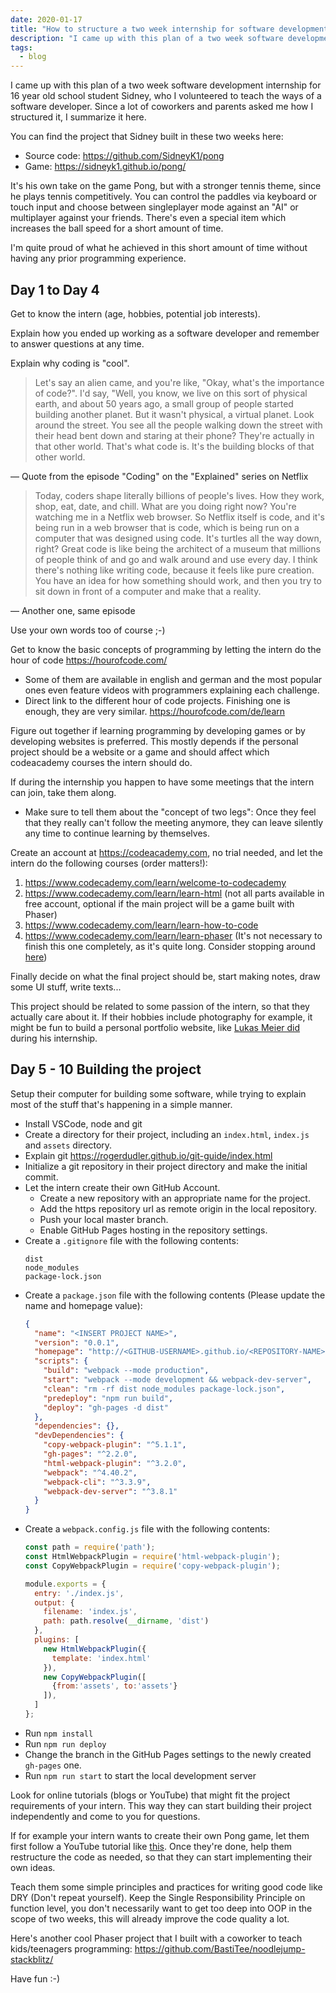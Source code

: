 ```yaml
---
date: 2020-01-17
title: "How to structure a two week internship for software development"
description: "I came up with this plan of a two week software development internship for 16 year old school student Sidney, who I volunteered to teach the ways of a software developer. Since a lot of coworkers and parents asked me how I structured it, I summarize it here."
tags:
  - blog
---
```


I came up with this plan of a two week software development internship for 16 year old school student Sidney, who I volunteered to teach the ways of a software developer. Since a lot of coworkers and parents asked me how I structured it, I summarize it here.

You can find the project that Sidney built in these two weeks here:
* Source code: https://github.com/SidneyK1/pong
* Game: https://sidneyk1.github.io/pong/

It's his own take on the game Pong, but with a stronger tennis theme, since he plays tennis competitively.
You can control the paddles via keyboard or touch input and choose between singleplayer mode against an "AI" or multiplayer against your friends. There's even a special item which increases the ball speed for a short amount of time.

I'm quite proud of what he achieved in this short amount of time without having any prior programming experience.

## Day 1 to Day 4
Get to know the intern (age, hobbies, potential job interests).

Explain how you ended up working as a software developer and remember to answer questions at any time.

Explain why coding is "cool".

> Let's say an alien came, and you're like, "Okay, what's the importance of code?".
I'd say, "Well, you know, we live on this sort of physical earth, and about 50 years ago, a small group of people started building another planet. But it wasn't physical, a virtual planet.
Look around the street. You see all the people walking down the street with their head bent down and staring at their phone? They're actually in that other world. That's what code is. It's the building blocks of that other world.
>
— Quote from the episode "Coding" on the "Explained" series on Netflix

> Today, coders shape literally billions of people's lives.
How they work, shop, eat, date, and chill.
What are you doing right now? You're watching me in a Netflix web browser.
So Netflix itself is code, and it's being run in a web browser that is code,
which is being run on a computer that was designed using code.
It's turtles all the way down, right? Great code is like being the architect of a museum that millions of people think of and go and walk around and use every day.
I think there's nothing like writing code, because it feels like pure creation.
You have an idea for how something should work, and then you try to sit down in front of a computer and make that a reality.
>
— Another one, same episode

Use your own words too of course ;-)

Get to know the basic concepts of programming by letting the intern do the hour of code https://hourofcode.com/
  * Some of them are available in english and german and the most popular ones even feature videos with programmers explaining each challenge.
  * Direct link to the different hour of code projects. Finishing one is enough, they are very similar. https://hourofcode.com/de/learn

Figure out together if learning programming by developing games or by developing websites is preferred. This mostly depends if the personal project should be a website or a game and should affect which codeacademy courses the intern should do.

If during the internship you happen to have some meetings that the intern can join, take them along.
  * Make sure to tell them about the "concept of two legs": Once they feel that they really can't follow the meeting anymore, they can leave silently any time to continue learning by themselves.

Create an account at https://codeacademy.com, no trial needed, and let the intern do the following courses (order matters!):
  1. https://www.codecademy.com/learn/welcome-to-codecademy
  2. https://www.codecademy.com/learn/learn-html (not all parts available in free account, optional if the main project will be a game built with Phaser)
  3. https://www.codecademy.com/learn/learn-how-to-code
  4. https://www.codecademy.com/learn/learn-phaser (It's not necessary to finish this one completely, as it's quite long. Consider stopping around [here](https://www.codecademy.com/courses/learn-phaser/lessons/learn-phaser-animations-and-tweens/exercises/sprite-sheets?action=resume_content_item))

Finally decide on what the final project should be, start making notes, draw some UI stuff, write texts...

This project should be related to some passion of the intern, so that they actually care about it. If their hobbies include photography for example, it might be fun to build a personal portfolio website, like [Lukas Meier did](https://github.com/DerMeier/portfolio-website) during his internship.

## Day 5 - 10 Building the project
Setup their computer for building some software, while trying to explain most of the stuff that's happening in a simple manner.
  * Install VSCode, node and git
  * Create a directory for their project, including an `index.html`, `index.js` and `assets` directory.
  * Explain git https://rogerdudler.github.io/git-guide/index.html
  * Initialize a git repository in their project directory and make the initial commit.
  * Let the intern create their own GitHub Account.
    * Create a new repository with an appropriate name for the project.
    * Add the https repository url as remote origin in the local repository.
    * Push your local master branch.
    * Enable GitHub Pages hosting in the repository settings.
  * Create a `.gitignore` file with the following contents:
    ```
    dist
    node_modules
    package-lock.json
    ```
  * Create a `package.json` file with the following contents (Please update the name and homepage value):
    ```json
    {
      "name": "<INSERT PROJECT NAME>",
      "version": "0.0.1",
      "homepage": "http://<GITHUB-USERNAME>.github.io/<REPOSITORY-NAME>",
      "scripts": {
        "build": "webpack --mode production",
        "start": "webpack --mode development && webpack-dev-server",
        "clean": "rm -rf dist node_modules package-lock.json",
        "predeploy": "npm run build",
        "deploy": "gh-pages -d dist"
      },
      "dependencies": {},
      "devDependencies": {
        "copy-webpack-plugin": "^5.1.1",
        "gh-pages": "^2.2.0",
        "html-webpack-plugin": "^3.2.0",
        "webpack": "^4.40.2",
        "webpack-cli": "^3.3.9",
        "webpack-dev-server": "^3.8.1"
      }
    }
    ```
  * Create a `webpack.config.js` file with the following contents:
    ```javascript
    const path = require('path');
    const HtmlWebpackPlugin = require('html-webpack-plugin');
    const CopyWebpackPlugin = require('copy-webpack-plugin');
    
    module.exports = {
      entry: './index.js',
      output: {
        filename: 'index.js',
        path: path.resolve(__dirname, 'dist')
      },
      plugins: [
        new HtmlWebpackPlugin({
          template: 'index.html'
        }),
        new CopyWebpackPlugin([
          {from:'assets', to:'assets'} 
        ]), 
      ]
    };
    ```
  * Run `npm install`
  * Run `npm run deploy`
  * Change the branch in the GitHub Pages settings to the newly created `gh-pages` one.
  * Run `npm run start` to start the local development server

Look for online tutorials (blogs or YouTube) that might fit the project requirements of your intern. This way they can start building their project independently and come to you for questions.

If for example your intern wants to create their own Pong game, let them first follow a YouTube tutorial like [this](https://www.youtube.com/watch?v=4dHlbXigtss&list=PL9iYZZWgVwse7tvjCHtlM_MZmUb31lSOl). Once they're done, help them restructure the code as needed, so that they can start implementing their own ideas.

Teach them some simple principles and practices for writing good code like DRY (Don't repeat yourself). Keep the Single Responsibility Principle on function level, you don't necessarily want to get too deep into OOP in the scope of two weeks, this will already improve the code quality a lot.
  
Here's another cool Phaser project that I built with a coworker to teach kids/teenagers programming:
https://github.com/BastiTee/noodlejump-stackblitz/

Have fun :-)